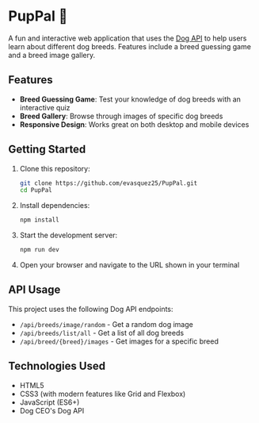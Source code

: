# PupPal 🐶

A fun and interactive web application that uses the [Dog API](https://dog.ceo/dog-api/) to help users learn about different dog breeds. Features include a breed guessing game and a breed image gallery.

## Features

- **Breed Guessing Game**: Test your knowledge of dog breeds with an interactive quiz
- **Breed Gallery**: Browse through images of specific dog breeds
- **Responsive Design**: Works great on both desktop and mobile devices

## Getting Started

1. Clone this repository:
   ```bash
   git clone https://github.com/evasquez25/PupPal.git
   cd PupPal
   ```

2. Install dependencies:
   ```bash
   npm install
   ```

3. Start the development server:
   ```bash
   npm run dev
   ```

4. Open your browser and navigate to the URL shown in your terminal

## API Usage

This project uses the following Dog API endpoints:
- `/api/breeds/image/random` - Get a random dog image
- `/api/breeds/list/all` - Get a list of all dog breeds
- `/api/breed/{breed}/images` - Get images for a specific breed

## Technologies Used

- HTML5
- CSS3 (with modern features like Grid and Flexbox)
- JavaScript (ES6+)
- Dog CEO's Dog API
